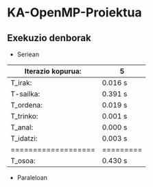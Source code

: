 # KA-OpenMP-Proiektua
## Exekuzio denborak
* Seriean

| Iterazio kopurua: | 5       |
|-------------------|---------|
| T_irak:           | 0.016 s |
| T-sailka:         | 0.391 s |
| T_ordena:         | 0.019 s |
| T_trinko:         | 0.001 s |
| T_anal:           | 0.000 s |
| T_idatzi:         | 0.003 s |
|===================|=========|
| T_osoa:           | 0.430 s |
    
* Paraleloan
